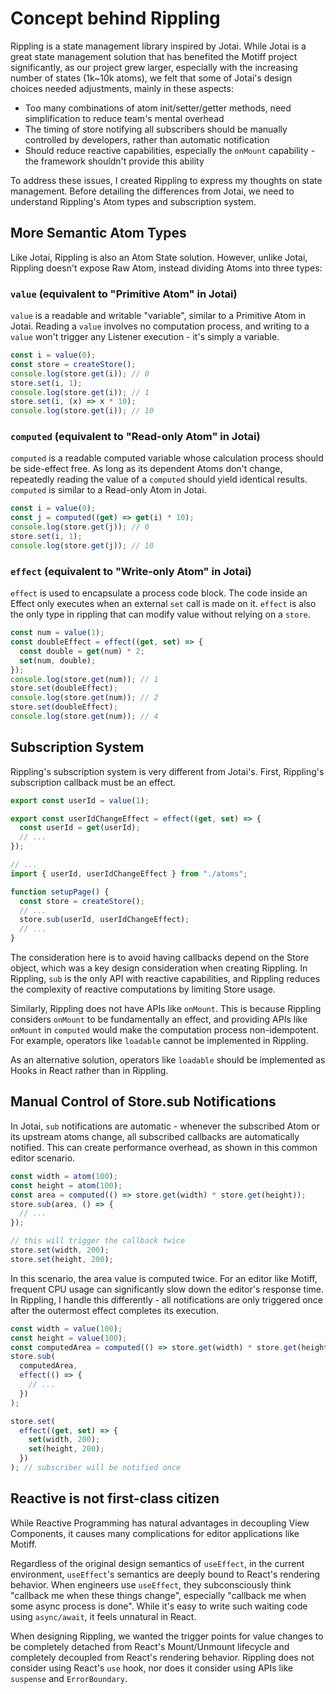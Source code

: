 # Concept behind Rippling

Rippling is a state management library inspired by Jotai. While Jotai is a great state management solution that has benefited the Motiff project significantly, as our project grew larger, especially with the increasing number of states (1k~10k atoms), we felt that some of Jotai's design choices needed adjustments, mainly in these aspects:

- Too many combinations of atom init/setter/getter methods, need simplification to reduce team's mental overhead
- The timing of store notifying all subscribers should be manually controlled by developers, rather than automatic notification
- Should reduce reactive capabilities, especially the `onMount` capability - the framework shouldn't provide this ability

To address these issues, I created Rippling to express my thoughts on state management. Before detailing the differences from Jotai, we need to understand Rippling's Atom types and subscription system.

## More Semantic Atom Types

Like Jotai, Rippling is also an Atom State solution. However, unlike Jotai, Rippling doesn't expose Raw Atom, instead dividing Atoms into three types:

### `value` (equivalent to "Primitive Atom" in Jotai)

`value` is a readable and writable "variable", similar to a Primitive Atom in Jotai. Reading a `value` involves no computation process, and writing to a `value` won't trigger any Listener execution - it's simply a variable.

```typescript
const i = value(0);
const store = createStore();
console.log(store.get(i)); // 0
store.set(i, 1);
console.log(store.get(i)); // 1
store.set(i, (x) => x * 10);
console.log(store.get(i)); // 10
```

### `computed` (equivalent to "Read-only Atom" in Jotai)

`computed` is a readable computed variable whose calculation process should be side-effect free. As long as its dependent Atoms don't change, repeatedly reading the value of a `computed` should yield identical results. `computed` is similar to a Read-only Atom in Jotai.

```typescript
const i = value(0);
const j = computed((get) => get(i) * 10);
console.log(store.get(j)); // 0
store.set(i, 1);
console.log(store.get(j)); // 10
```

### `effect` (equivalent to "Write-only Atom" in Jotai)

`effect` is used to encapsulate a process code block. The code inside an Effect only executes when an external `set` call is made on it. `effect` is also the only type in rippling that can modify value without relying on a `store`.

```typescript
const num = value(1);
const doubleEffect = effect((get, set) => {
  const double = get(num) * 2;
  set(num, double);
});
console.log(store.get(num)); // 1
store.set(doubleEffect);
console.log(store.get(num)); // 2
store.set(doubleEffect);
console.log(store.get(num)); // 4
```

## Subscription System

Rippling's subscription system is very different from Jotai's. First, Rippling's subscription callback must be an effect.

```typescript
export const userId = value(1);

export const userIdChangeEffect = effect((get, set) => {
  const userId = get(userId);
  // ...
});

// ...
import { userId, userIdChangeEffect } from "./atoms";

function setupPage() {
  const store = createStore();
  // ...
  store.sub(userId, userIdChangeEffect);
  // ...
}
```

The consideration here is to avoid having callbacks depend on the Store object, which was a key design consideration when creating Rippling. In Rippling, `sub` is the only API with reactive capabilities, and Rippling reduces the complexity of reactive computations by limiting Store usage.

Similarly, Rippling does not have APIs like `onMount`. This is because Rippling considers `onMount` to be fundamentally an effect, and providing APIs like `onMount` in `computed` would make the computation process non-idempotent. For example, operators like `loadable` cannot be implemented in Rippling.

As an alternative solution, operators like `loadable` should be implemented as Hooks in React rather than in Rippling.

## Manual Control of Store.sub Notifications

In Jotai, `sub` notifications are automatic - whenever the subscribed Atom or its upstream atoms change, all subscribed callbacks are automatically notified. This can create performance overhead, as shown in this common editor scenario.

```typescript
const width = atom(100);
const height = atom(100);
const area = computed(() => store.get(width) * store.get(height));
store.sub(area, () => {
  // ...
});

// this will trigger the callback twice
store.set(width, 200);
store.set(height, 200);
```

In this scenario, the area value is computed twice. For an editor like Motiff, frequent CPU usage can significantly slow down the editor's response time. In Rippling, I handle this differently - all notifications are only triggered once after the outermost effect completes its execution.

```typescript
const width = value(100);
const height = value(100);
const computedArea = computed(() => store.get(width) * store.get(height));
store.sub(
  computedArea,
  effect(() => {
    // ...
  })
);

store.set(
  effect((get, set) => {
    set(width, 200);
    set(height, 200);
  })
); // subscriber will be notified once
```

## Reactive is not first-class citizen

While Reactive Programming has natural advantages in decoupling View Components, it causes many complications for editor applications like Motiff.

Regardless of the original design semantics of `useEffect`, in the current environment, `useEffect`'s semantics are deeply bound to React's rendering behavior. When engineers use `useEffect`, they subconsciously think "callback me when these things change", especially "callback me when some async process is done". While it's easy to write such waiting code using `async/await`, it feels unnatural in React.

When designing Rippling, we wanted the trigger points for value changes to be completely detached from React's Mount/Unmount lifecycle and completely decoupled from React's rendering behavior. Rippling does not consider using React's `use` hook, nor does it consider using APIs like `suspense` and `ErrorBoundary`.

